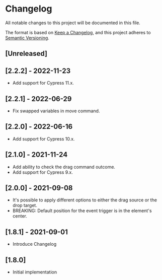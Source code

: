 # Changelog
All notable changes to this project will be documented in this file.

The format is based on [Keep a Changelog](https://keepachangelog.com/en/1.0.0/),
and this project adheres to [Semantic Versioning](https://semver.org/spec/v2.0.0.html).

## [Unreleased]

## [2.2.2] - 2022-11-23

- Add support for Cypress 11.x.

## [2.2.1] - 2022-06-29

- Fix swapped variables in move command.

## [2.2.0] - 2022-06-16

- Add support for Cypress 10.x.

## [2.1.0] - 2021-11-24

- Add ability to check the drag command outcome.
- Add support for Cypress 9.x.

## [2.0.0] - 2021-09-08

- It's possible to apply different options to either the drag source or the drop target.
- BREAKING: Default position for the event trigger is in the element's center.

## [1.8.1] - 2021-09-01

- Introduce Changelog

## [1.8.0]

- Initial implementation
